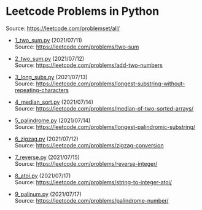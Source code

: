 # Leetcode Problems in Python
Source: https://leetcode.com/problemset/all/

* [1_two_sum.py](https://github.com/Lcyc29/leetcode/blob/master/1_two_sum.py) (2021/07/11)<br/>
Source: https://leetcode.com/problems/two-sum

* [2_two_sum.py](https://github.com/Lcyc29/leetcode/blob/master/2_two_numbers.py) (2021/07/12)<br/>
Source: https://leetcode.com/problems/add-two-numbers

* [3_long_subs.py](https://github.com/Lcyc29/leetcode/blob/master/3_long_subs.py) (2021/07/13)<br/>
Source: https://leetcode.com/problems/longest-substring-without-repeating-characters

* [4_median_sort.py](https://github.com/Lcyc29/leetcode/blob/master/4_median_sort.py) (2021/07/14)<br/>
Source: https://leetcode.com/problems/median-of-two-sorted-arrays/

* [5_palindrome.py](https://github.com/Lcyc29/leetcode/blob/master/5_palindrome.py) (2021/07/14)<br/>
Source: https://leetcode.com/problems/longest-palindromic-substring/

* [6_zigzag.py](https://github.com/Lcyc29/leetcode/blob/master/6_zigzag.py) (2021/07/12)<br/>
Source: https://leetcode.com/problems/zigzag-conversion

* [7_reverse.py](https://github.com/Lcyc29/leetcode/blob/master/7_reverse.py) (2021/07/15)<br/>
Source: https://leetcode.com/problems/reverse-integer/

* [8_atoi.py](https://github.com/Lcyc29/leetcode/blob/master/8_atoi.py) (2021/07/17)<br/>
Source: https://leetcode.com/problems/string-to-integer-atoi/

* [9_palinum.py](https://github.com/Lcyc29/leetcode/blob/master/9_palinum.py) (2021/07/17)<br/>
Source: https://leetcode.com/problems/palindrome-number/
